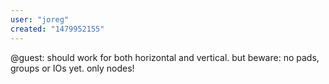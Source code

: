 ```yaml
---
user: "joreg"
created: "1479952155"
---
```


@guest: should work for both horizontal and vertical. but beware: no pads, groups or IOs yet. only nodes!
